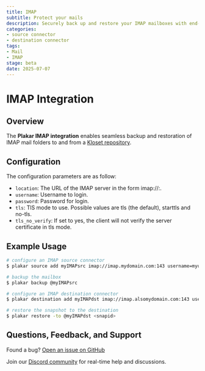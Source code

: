 ```yaml
---
title: IMAP
subtitle: Protect your mails
description: Securely back up and restore your IMAP mailboxes with end-to-end encryption, immutability, and verifiable integrity.
categories: 
- source connector
- destination connector
tags:
- Mail
- IMAP
stage: beta
date: 2025-07-07
---
```


# IMAP Integration

## Overview

The **Plakar IMAP integration** enables seamless backup and restoration of IMAP mail folders to and from a [Kloset repository](/posts/2025-04-29/kloset-the-immutable-data-store/).

## Configuration

The configuration parameters are as follow:

- `location`: The URL of the IMAP server in the form imap://<host>:<port>.
- `username`: Username to login.
- `password`: Password for login.
- `tls`:      TlS mode to use.  Possible values are tls (the default), starttls and no-tls.
- `tls_no_verify`: If set to yes, the client will not verify the server certificate in tls mode.

## Example Usage

```bash
# configure an IMAP source connector
$ plakar source add myIMAPsrc imap://imap.mydomain.com:143 username=myuser password=mypassword tls=starttls

# backup the mailbox
$ plakar backup @myIMAPsrc

# configure an IMAP destination connector
$ plakar destination add myIMAPdst imap://imap.alsomydomain.com:143 username=alsomyuser password=alsomypassword tls=starttls

# restore the snapshot to the destination
$ plakar restore -to @myIMAPdst <snapid>
```

## Questions, Feedback, and Support

Found a bug? [Open an issue on GitHub](https://github.com/PlakarKorp/plakar/issues/new?title=Bug%20report%20on%20Filesystem%20integration&body=Please%20provide%20a%20detailed%20description%20of%20the%20issue.%0A%0A**Plakar%20version**)

Join our [Discord community](https://discord.gg/uuegtnF2Q5) for real-time help and discussions.
